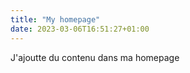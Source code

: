 ```yaml
---
title: "My homepage"
date: 2023-03-06T16:51:27+01:00
---
```


J'ajoutte du contenu dans ma homepage

